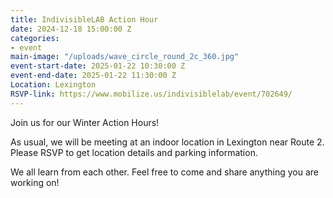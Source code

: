 ```yaml
---
title: IndivisibleLAB Action Hour
date: 2024-12-18 15:00:00 Z
categories:
- event
main-image: "/uploads/wave_circle_round_2c_360.jpg"
event-start-date: 2025-01-22 10:30:00 Z
event-end-date: 2025-01-22 11:30:00 Z
Location: Lexington
RSVP-link: https://www.mobilize.us/indivisiblelab/event/702649/
---
```


Join us for our Winter Action Hours!

As usual, we will be meeting at an indoor location in Lexington near Route 2. Please RSVP to get location details and parking information.

We all learn from each other. Feel free to come and share anything you are working on!